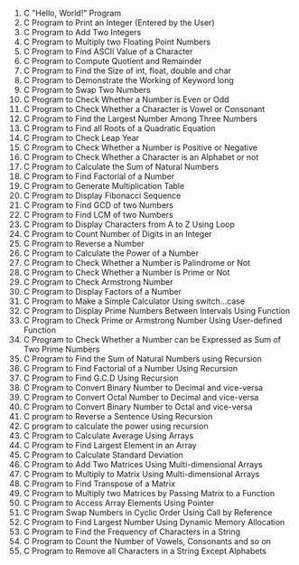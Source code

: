 1. C "Hello, World!" Program
  2. C Program to Print an Integer (Entered by the User)
  3. C Program to Add Two Integers
  4. C Program to Multiply two Floating Point Numbers
  5. C Program to Find ASCII Value of a Character
  6. C Program to Compute Quotient and Remainder
  7. C Program to Find the Size of int, float, double and char
  8. C Program to Demonstrate the Working of Keyword long
  9. C Program to Swap Two Numbers
  10. C Program to Check Whether a Number is Even or Odd
  11. C Program to Check Whether a Character is Vowel or Consonant
  12. C Program to Find the Largest Number Among Three Numbers
  13. C Program to Find all Roots of a Quadratic Equation
  14. C Program to Check Leap Year
  15. C Program to Check Whether a Number is Positive or Negative
  16. C Program to Check Whether a Character is an Alphabet or not
  17. C Program to Calculate the Sum of Natural Numbers
  18. C Program to Find Factorial of a Number
  19. C Program to Generate Multiplication Table
  20. C Program to Display Fibonacci Sequence
  21. C Program to Find GCD of two Numbers
  22. C Program to Find LCM of two Numbers
  23. C Program to Display Characters from A to Z Using Loop
  24. C Program to Count Number of Digits in an Integer
  25. C Program to Reverse a Number
  26. C Program to Calculate the Power of a Number
  27. C Program to Check Whether a Number is Palindrome or Not
  28. C Program to Check Whether a Number is Prime or Not
  29. C Program to Check Armstrong Number
  30. C Program to Display Factors of a Number
  31. C Program to Make a Simple Calculator Using switch...case
  32. C Program to Display Prime Numbers Between Intervals Using Function
  33. C Program to Check Prime or Armstrong Number Using User-defined Function
  34. C Program to Check Whether a Number can be Expressed as Sum of Two Prime Numbers
  35. C Program to Find the Sum of Natural Numbers using Recursion
  36. C Program to Find Factorial of a Number Using Recursion
  37. C Program to Find G.C.D Using Recursion
  38. C Program to Convert Binary Number to Decimal and vice-versa
  39. C Program to Convert Octal Number to Decimal and vice-versa
  40. C Program to Convert Binary Number to Octal and vice-versa
  41. C program to Reverse a Sentence Using Recursion
  42. C program to calculate the power using recursion
  43. C Program to Calculate Average Using Arrays
  44. C Program to Find Largest Element in an Array
  45. C Program to Calculate Standard Deviation
  46. C Program to Add Two Matrices Using Multi-dimensional Arrays
  47. C Program to Multiply to Matrix Using Multi-dimensional Arrays
  48. C Program to Find Transpose of a Matrix
  49. C Program to Multiply two Matrices by Passing Matrix to a Function
   50. C Program to Access Array Elements Using Pointer
   51. C Program Swap Numbers in Cyclic Order Using Call by Reference
   52. C Program to Find Largest Number Using Dynamic Memory Allocation
   53. C Program to Find the Frequency of Characters in a String
   54. C Program to Count the Number of Vowels, Consonants and so on
   55. C Program to Remove all Characters in a String Except Alphabets
